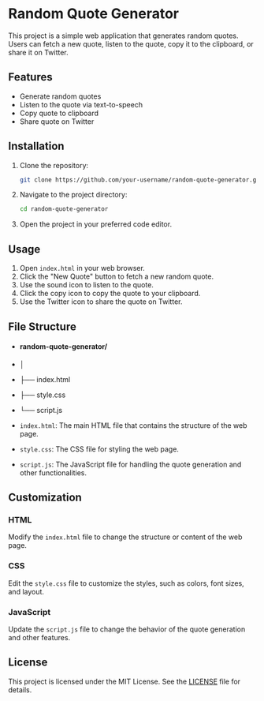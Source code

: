 # Random Quote Generator

<p>This project is a simple web application that generates random quotes. Users can fetch a new quote, listen to the quote, copy it to the clipboard, or share it on Twitter.</p>

## Features

- Generate random quotes
- Listen to the quote via text-to-speech
- Copy quote to clipboard
- Share quote on Twitter

## Installation

1. Clone the repository:

    ```sh
    git clone https://github.com/your-username/random-quote-generator.git
    ```

2. Navigate to the project directory:

    ```sh
    cd random-quote-generator
    ```

3. Open the project in your preferred code editor.

## Usage

1. Open `index.html` in your web browser.
2. Click the "New Quote" button to fetch a new random quote.
3. Use the sound icon to listen to the quote.
4. Click the copy icon to copy the quote to your clipboard.
5. Use the Twitter icon to share the quote on Twitter.

## File Structure

- #### random-quote-generator/
- │
- ├── index.html
- ├── style.css
- └── script.js


- `index.html`: The main HTML file that contains the structure of the web page.
- `style.css`: The CSS file for styling the web page.
- `script.js`: The JavaScript file for handling the quote generation and other functionalities.

## Customization

### HTML

Modify the `index.html` file to change the structure or content of the web page.

### CSS

Edit the `style.css` file to customize the styles, such as colors, font sizes, and layout.

### JavaScript

Update the `script.js` file to change the behavior of the quote generation and other features.

## License

This project is licensed under the MIT License. See the [LICENSE](LICENSE) file for details.

